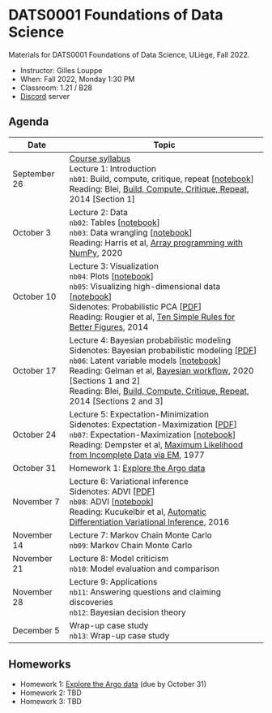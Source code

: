 # DATS0001 Foundations of Data Science

Materials for DATS0001 Foundations of Data Science, ULiège, Fall 2022.

- Instructor: Gilles Louppe
- When: Fall 2022, Monday 1:30 PM
- Classroom: 1.21 / B28
- [Discord](https://discord.gg/g2SXBeNA) server

## Agenda

| Date | Topic |
| --- | --- |
| September 26 | [Course syllabus](https://glouppe.github.io/dats0001-foundations-of-data-science/?p=course-syllabus.md)<br> Lecture 1: Introduction<br>`nb01`: Build, compute, critique, repeat [[notebook](./nb01-box-loop.ipynb)]<br>Reading: Blei, [Build, Compute, Critique, Repeat](http://www.cs.columbia.edu/~blei/fogm/2020F/readings/Blei2014.pdf), 2014 [Section 1] |
| October 3 | Lecture 2: Data<br>`nb02`: Tables [[notebook](./nb02-tables.ipynb)]<br>`nb03`: Data wrangling [[notebook](./nb03-data-wrangling.ipynb)]<br>Reading: Harris et al, [Array programming with NumPy](https://www.nature.com/articles/s41586-020-2649-2), 2020 |
| October 10 | Lecture 3: Visualization<br>`nb04`: Plots [[notebook](./nb04-plots.ipynb)]<br>`nb05`: Visualizing high-dimensional data [[notebook](./nb05-high-dimensional-data.ipynb)]<br>Sidenotes: Probabilistic PCA [[PDF](./pdf/lec03-sidenotes.pdf)]<br>Reading: Rougier et al, [Ten Simple Rules for Better Figures](https://journals.plos.org/ploscompbiol/article/file?id=10.1371/journal.pcbi.1003833&type=printable), 2014  |
| October 17 | Lecture 4: Bayesian probabilistic modeling<br>Sidenotes: Bayesian probabilistic modeling [[PDF](./pdf/lec04-sidenotes.pdf)]<br>`nb06`: Latent variable models [[notebook](./nb06-latent-variable-models.ipynb)]<br>Reading: Gelman et al, [Bayesian workflow](https://arxiv.org/abs/2011.01808), 2020 [Sections 1 and 2]<br>Reading: Blei, [Build, Compute, Critique, Repeat](http://www.cs.columbia.edu/~blei/fogm/2020F/readings/Blei2014.pdf), 2014 [Sections 2 and 3] |
| October 24 | Lecture 5: Expectation-Minimization<br>Sidenotes: Expectation-Maximization [[PDF](./pdf/lec05-sidenotes.pdf)]<br>`nb07`: Expectation-Maximization [[notebook](./nb07-em.ipynb)]<br>Reading: Dempster et al, [Maximum Likelihood from Incomplete Data via EM](https://www.jstor.org/stable/2984875), 1977 |
| October 31 | Homework 1: [Explore the Argo data](https://github.com/glouppe-teaching/dats0001-hw1)
| November 7 | Lecture 6: Variational inference<br>Sidenotes: ADVI [[PDF](./pdf/lec06-sidenotes.pdf)]<br>`nb08`: ADVI [[notebook](./nb08-advi.ipynb)]<br>Reading: Kucukelbir et al, [Automatic Differentiation Variational Inference](https://arxiv.org/abs/1603.00788), 2016  |
| November 14 | Lecture 7: Markov Chain Monte Carlo<br>`nb09`: Markov Chain Monte Carlo |
| November 21 | Lecture 8: Model criticism<br>`nb10`: Model evaluation and comparison |
| November 28 | Lecture 9: Applications<br>`nb11`: Answering questions and claiming discoveries<br>`nb12`: Bayesian decision theory
| December 5 | Wrap-up case study<br>`nb13`: Wrap-up case study |

## Homeworks

- Homework 1: [Explore the Argo data](https://github.com/glouppe-teaching/dats0001-hw1) (due by October 31)
- Homework 2: TBD
- Homework 3: TBD